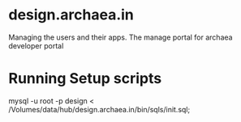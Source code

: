 # design.archaea.in
Managing the users and their apps. The manage portal for archaea developer portal

# Running Setup scripts
mysql -u root -p design < /Volumes/data/hub/design.archaea.in/bin/sqls/init.sql;
